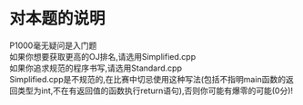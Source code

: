 # 对本题的说明
P1000毫无疑问是入门题  
如果你想要获取更高的OJ排名,请选用Simplified.cpp  
如果你追求规范的程序书写,请选用Standard.cpp  
Simplified.cpp是不规范的,在比赛中切忌使用这种写法(包括不指明main函数的返回类型为int,不在有返回值的函数执行return语句),否则你可能有爆零的可能(0分)!  
